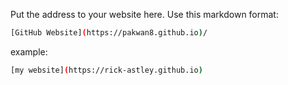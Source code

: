 Put the address to your website here. Use this markdown format:

```bash
[GitHub Website](https://pakwan8.github.io)/
```

example:
```bash
[my website](https://rick-astley.github.io)
```